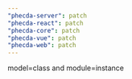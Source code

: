 ```yaml
---
"phecda-server": patch
"phecda-react": patch
"phecda-core": patch
"phecda-vue": patch
"phecda-web": patch
---
```


model=class and module=instance
